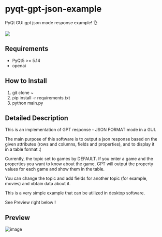 # pyqt-gpt-json-example
PyQt GUI gpt json mode response example! 👌

[![](https://img.shields.io/badge/한국어-readme-green)](https://github.com/yjg30737/pyqt-gpt-json-example/blob/main/README.kr.md)

## Requirements
* PyQt5 >= 5.14
* openai

## How to Install
1. git clone ~
2. pip install -r requirements.txt
3. python main.py

## Detailed Description
This is an implementation of GPT response - JSON FORMAT mode in a GUI.

The main purpose of this software is to output a json response based on the given attributes (rows and columns, fields and properties), and to display it in a table format :)

Currently, the topic set to games by DEFAULT. If you enter a game and the properties you want to know about the game, GPT will output the property values for each game and show them in the table.

You can change the topic and add fields for another topic (for example, movies) and obtain data about it.

This is a very simple example that can be utilized in desktop software.

See Preview right below !

## Preview
![image](https://github.com/yjg30737/pyqt-gpt-json-example/assets/55078043/38d39f42-2e2b-4808-a424-30aa45ba43be)
